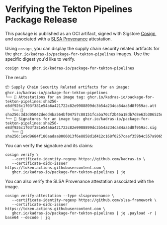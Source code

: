 # Verifying the Tekton Pipelines Package Release

This package is published as an OCI artifact, signed with Sigstore [Cosign](https://docs.sigstore.dev/cosign/overview), and associated with a [SLSA Provenance](https://slsa.dev/provenance) attestation.

Using `cosign`, you can display the supply chain security related artifacts for the `ghcr.io/kadras-io/package-for-tekton-pipelines` images. Use the specific digest you'd like to verify.

```shell
cosign tree ghcr.io/kadras-io/package-for-tekton-pipelines
```

The result:

```shell
📦 Supply Chain Security Related artifacts for an image: ghcr.io/kadras-io/package-for-tekton-pipelines
└── 💾 Attestations for an image tag: ghcr.io/kadras-io/package-for-tekton-pipelines:sha256-e8df926c1f03f381e54a6a421722c82e9988899dc3b54a234ca84aa5d8f959ac.att
   └── 🍒 sha256:3d3d05042dedd4ba564bf04757c88151fcaba70cf2b46a18db7d8e63b306525d
└── 🔐 Signatures for an image tag: ghcr.io/kadras-io/package-for-tekton-pipelines:sha256-e8df926c1f03f381e54a6a421722c82e9988899dc3b54a234ca84aa5d8f959ac.sig
   └── 🍒 sha256:1e9d9684f180aadaa8006013f6e8858d1d412c168f0257caef359b4c557a9065
```

You can verify the signature and its claims:

```shell
cosign verify \
   --certificate-identity-regexp https://github.com/kadras-io \
   --certificate-oidc-issuer https://token.actions.githubusercontent.com \
   ghcr.io/kadras-io/package-for-tekton-pipelines | jq
```

You can also verify the SLSA Provenance attestation associated with the image.

```shell
cosign verify-attestation --type slsaprovenance \
   --certificate-identity-regexp https://github.com/slsa-framework \
   --certificate-oidc-issuer https://token.actions.githubusercontent.com \
   ghcr.io/kadras-io/package-for-tekton-pipelines | jq .payload -r | base64 --decode | jq
```
